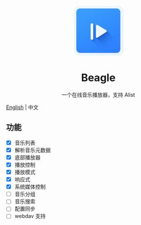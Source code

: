 <div align="center">
    <img height="140" width="140" src="./public/logo.png">
    <h1>Beagle</h1>
    <p>一个在线音乐播放器，支持 Alist</p>
</div>

[English](./README.md) | 中文

## 功能
- [x] 音乐列表
- [x] 解析音乐元数据
- [x] 底部播放器
- [x] 播放控制
- [x] 播放模式
- [x] 响应式
- [x] 系统媒体控制
- [ ] 音乐分组
- [ ] 音乐搜索
- [ ] 配置同步
- [ ] webdav 支持
